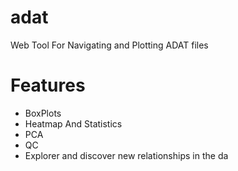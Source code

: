 # adat
Web Tool For Navigating and Plotting ADAT files

# Features
* BoxPlots
* Heatmap And Statistics
* PCA
* QC
* Explorer and discover new relationships in the da


